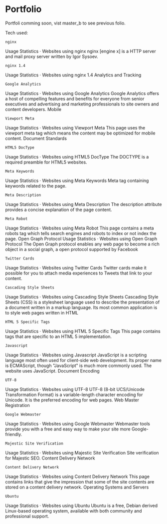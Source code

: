 Portfolio
=========

Portfoli comming soon, vist master_b to see previous folio.

Tech used:

	nginx
Usage Statistics · Websites using nginx
nginx [engine x] is a HTTP server and mail proxy server written by Igor Sysoev.

	nginx 1.4
Usage Statistics · Websites using nginx 1.4
Analytics and Tracking

	Google Analytics
Usage Statistics · Websites using Google Analytics
Google Analytics offers a host of compelling features and benefits for everyone from senior executives and advertising and marketing professionals to site owners and content developers.
Mobile

	Viewport Meta
Usage Statistics · Websites using Viewport Meta
This page uses the viewport meta tag which means the content may be optimized for mobile content.
Document Standards

	HTML5 DocType
Usage Statistics · Websites using HTML5 DocType
The DOCTYPE is a required preamble for HTML5 websites.

	Meta Keywords
Usage Statistics · Websites using Meta Keywords
Meta tag containing keywords related to the page.

	Meta Description
Usage Statistics · Websites using Meta Description
The description attribute provides a concise explanation of the page content.

	Meta Robot
Usage Statistics · Websites using Meta Robot
This page contains a meta robots tag which tells search engines and robots to index or not index the page.
	Open Graph Protocol
Usage Statistics · Websites using Open Graph Protocol
The Open Graph protocol enables any web page to become a rich object in a social graph, a open protocol supported by Facebook

	Twitter Cards
Usage Statistics · Websites using Twitter Cards
Twitter cards make it possible for you to attach media experiences to Tweets that link to your content.

	Cascading Style Sheets
Usage Statistics · Websites using Cascading Style Sheets
Cascading Style Sheets (CSS) is a stylesheet language used to describe the presentation of a document written in a markup language. Its most common application is to style web pages written in HTML

	HTML 5 Specific Tags
Usage Statistics · Websites using HTML 5 Specific Tags
This page contains tags that are specific to an HTML 5 implementation.

	Javascript
Usage Statistics · Websites using Javascript
JavaScript is a scripting language most often used for client-side web development. Its proper name is ECMAScript, though "JavaScript" is much more commonly used. The website uses JavaScript.
Document Encoding

	UTF-8
Usage Statistics · Websites using UTF-8
UTF-8 (8-bit UCS/Unicode Transformation Format) is a variable-length character encoding for Unicode. It is the preferred encoding for web pages.
Web Master Registration

	Google Webmaster
Usage Statistics · Websites using Google Webmaster
Webmaster tools provide you with a free and easy way to make your site more Google-friendly.

	Majestic Site Verification
Usage Statistics · Websites using Majestic Site Verification
Site verification for Majestic SEO.
Content Delivery Network

	Content Delivery Network
Usage Statistics · Websites using Content Delivery Network
This page contains links that give the impression that some of the site contents are stored on a content delivery network.
Operating Systems and Servers

	Ubuntu
Usage Statistics · Websites using Ubuntu
Ubuntu is a free, Debian derived Linux-based operating system, available with both community and professional support.
